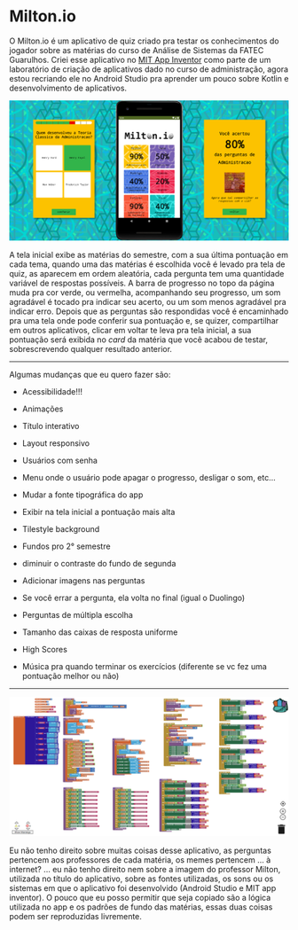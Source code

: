 # Milton.io
O Milton.io é um aplicativo de quiz criado pra testar os conhecimentos do jogador sobre as matérias do curso de Análise de Sistemas da FATEC Guarulhos.
Criei esse aplicativo no [MIT App Inventor](https://appinventor.mit.edu/) como parte de um laboratório de criação de aplicativos dado no curso de administração, agora estou recriando ele no Android Studio pra aprender um pouco sobre Kotlin e desenvolvimento de aplicativos.

![capa](/img/capa.png)

A tela inicial exibe as matérias do semestre, com a sua última pontuação em cada tema, quando uma das matérias é escolhida você é levado pra tela de quiz, as aparecem em ordem aleatória, cada pergunta tem uma quantidade variável de respostas possíveis. A barra de progresso no topo da página muda pra cor verde, ou vermelha, acompanhando seu progresso, um som agradável é tocado pra indicar seu acerto, ou um som menos agradável pra indicar erro. Depois que as perguntas são respondidas você é encaminhado pra uma tela onde pode conferir sua pontuação e, se quizer, compartilhar em outros aplicativos, clicar em voltar te leva pra tela inicial, a sua pontuação será exibida no *card* da matéria que você acabou de testar, sobrescrevendo qualquer resultado anterior.

---

Algumas mudanças que eu quero fazer são:
- Acessibilidade!!!
- Animações
- Título interativo
- Layout responsivo
- Usuários com senha
- Menu onde o usuário pode apagar o progresso, desligar o som, etc...
- Mudar a fonte tipográfica do app
- Exibir na tela inicial a pontuação mais alta
- Tilestyle background
- Fundos pro 2° semestre
- diminuir o contraste do fundo de segunda

- Adicionar imagens nas perguntas
- Se você errar a pergunta, ela volta no final (igual o Duolingo)
- Perguntas de múltipla escolha
- Tamanho das caixas de resposta uniforme

- High Scores
- Música pra quando terminar os exercícios (diferente se vc fez uma pontuação melhor ou não)

---
![blocos](/img/blocos2.png)

Eu não tenho direito sobre muitas coisas desse aplicativo, as perguntas pertencem aos professores de cada matéria, os memes pertencem ... à internet? ... eu não tenho direito nem sobre a imagem do professor Milton, utilizada no título do aplicativo, sobre as fontes utilizadas, os sons ou os sistemas em que o aplicativo foi desenvolvido (Android Studio e MIT app inventor). O pouco que eu posso permitir que seja copiado são a lógica utilizada no app e os padrões de fundo das matérias, essas duas coisas podem ser reproduzidas livremente.
